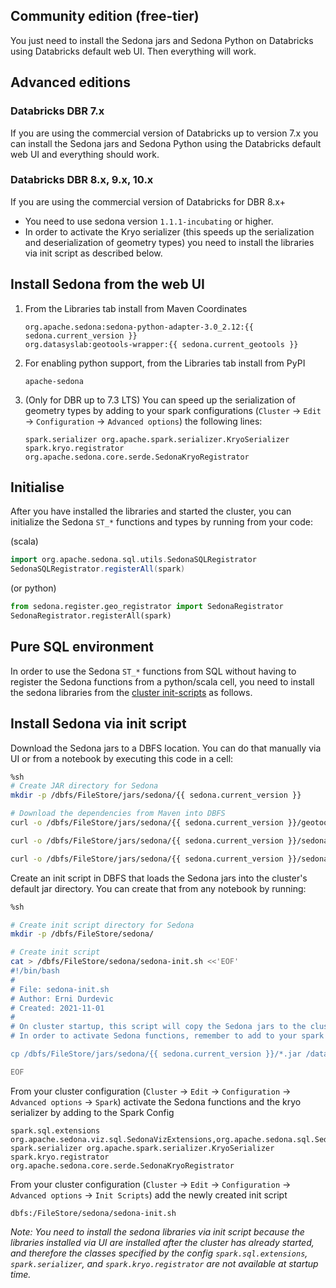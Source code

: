 ## Community edition (free-tier)

You just need to install the Sedona jars and Sedona Python on Databricks using Databricks default web UI. Then everything will work.

## Advanced editions

### Databricks DBR 7.x

If you are using the commercial version of Databricks up to version 7.x you can install the Sedona jars and Sedona Python using the Databricks default web UI and everything should work.

### Databricks DBR 8.x, 9.x, 10.x

If you are using the commercial version of Databricks for DBR 8.x+

* You need to use sedona version `1.1.1-incubating` or higher. 
* In order to activate the Kryo serializer (this speeds up the serialization and deserialization of geometry types) you need to install the libraries via init script as described below.

## Install Sedona from the web UI

1) From the Libraries tab install from Maven Coordinates
    ```
    org.apache.sedona:sedona-python-adapter-3.0_2.12:{{ sedona.current_version }}
    org.datasyslab:geotools-wrapper:{{ sedona.current_geotools }}
    ```

2) For enabling python support, from the Libraries tab install from PyPI
    ```
    apache-sedona
    ```

3) (Only for DBR up to 7.3 LTS) You can speed up the serialization of geometry types by adding to your spark configurations (`Cluster` -> `Edit` -> `Configuration` -> `Advanced options`) the following lines:
    ```
    spark.serializer org.apache.spark.serializer.KryoSerializer
    spark.kryo.registrator org.apache.sedona.core.serde.SedonaKryoRegistrator
    ```


## Initialise

After you have installed the libraries and started the cluster, you can initialize the Sedona `ST_*` functions and types by running from your code: 

(scala)
```Scala
import org.apache.sedona.sql.utils.SedonaSQLRegistrator
SedonaSQLRegistrator.registerAll(spark)
```

(or python)
```Python
from sedona.register.geo_registrator import SedonaRegistrator
SedonaRegistrator.registerAll(spark)
```

## Pure SQL environment
 
In order to use the Sedona `ST_*` functions from SQL without having to register the Sedona functions from a python/scala cell, you need to install the sedona libraries from the [cluster init-scripts](https://docs.databricks.com/clusters/init-scripts.html) as follows.

## Install Sedona via init script

Download the Sedona jars to a DBFS location. You can do that manually via UI or from a notebook by executing this code in a cell:

```bash
%sh 
# Create JAR directory for Sedona
mkdir -p /dbfs/FileStore/jars/sedona/{{ sedona.current_version }}

# Download the dependencies from Maven into DBFS
curl -o /dbfs/FileStore/jars/sedona/{{ sedona.current_version }}/geotools-wrapper-{{ sedona.current_geotools }}.jar "https://repo1.maven.org/maven2/org/datasyslab/geotools-wrapper/{{ sedona.current_geotools }}/geotools-wrapper-{{ sedona.current_geotools }}.jar"

curl -o /dbfs/FileStore/jars/sedona/{{ sedona.current_version }}/sedona-python-adapter-3.0_2.12-{{ sedona.current_version }}.jar "https://repo1.maven.org/maven2/org/apache/sedona/sedona-python-adapter-3.0_2.12/{{ sedona.current_version }}/sedona-python-adapter-3.0_2.12-{{ sedona.current_version }}.jar"

curl -o /dbfs/FileStore/jars/sedona/{{ sedona.current_version }}/sedona-viz-3.0_2.12-{{ sedona.current_version }}.jar "https://repo1.maven.org/maven2/org/apache/sedona/sedona-viz-3.0_2.12/{{ sedona.current_version }}/sedona-viz-3.0_2.12-{{ sedona.current_version }}.jar"
```

Create an init script in DBFS that loads the Sedona jars into the cluster's default jar directory. You can create that from any notebook by running: 

```bash
%sh 

# Create init script directory for Sedona
mkdir -p /dbfs/FileStore/sedona/

# Create init script
cat > /dbfs/FileStore/sedona/sedona-init.sh <<'EOF'
#!/bin/bash
#
# File: sedona-init.sh
# Author: Erni Durdevic
# Created: 2021-11-01
# 
# On cluster startup, this script will copy the Sedona jars to the cluster's default jar directory.
# In order to activate Sedona functions, remember to add to your spark configuration the Sedona extensions: "spark.sql.extensions org.apache.sedona.viz.sql.SedonaVizExtensions,org.apache.sedona.sql.SedonaSqlExtensions"

cp /dbfs/FileStore/jars/sedona/{{ sedona.current_version }}/*.jar /databricks/jars

EOF
```

From your cluster configuration (`Cluster` -> `Edit` -> `Configuration` -> `Advanced options` -> `Spark`) activate the Sedona functions and the kryo serializer by adding to the Spark Config 
```
spark.sql.extensions org.apache.sedona.viz.sql.SedonaVizExtensions,org.apache.sedona.sql.SedonaSqlExtensions
spark.serializer org.apache.spark.serializer.KryoSerializer
spark.kryo.registrator org.apache.sedona.core.serde.SedonaKryoRegistrator
```

From your cluster configuration (`Cluster` -> `Edit` -> `Configuration` -> `Advanced options` -> `Init Scripts`) add the newly created init script 
```
dbfs:/FileStore/sedona/sedona-init.sh
```

*Note: You need to install the sedona libraries via init script because the libraries installed via UI are installed after the cluster has already started, and therefore the classes specified by the config `spark.sql.extensions`, `spark.serializer`, and `spark.kryo.registrator` are not available at startup time.*

